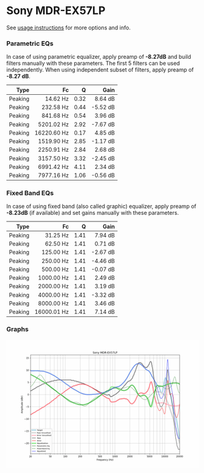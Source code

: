 # Sony MDR-EX57LP
See [usage instructions](https://github.com/jaakkopasanen/AutoEq#usage) for more options and info.

### Parametric EQs
In case of using parametric equalizer, apply preamp of **-8.27dB** and build filters manually
with these parameters. The first 5 filters can be used independently.
When using independent subset of filters, apply preamp of **-8.27 dB**.

| Type    | Fc          |    Q | Gain     |
|--------:|------------:|-----:|---------:|
| Peaking | 14.62 Hz    | 0.32 | 8.64 dB  |
| Peaking | 232.58 Hz   | 0.44 | -5.52 dB |
| Peaking | 841.68 Hz   | 0.54 | 3.96 dB  |
| Peaking | 5201.02 Hz  | 2.92 | -7.67 dB |
| Peaking | 16220.60 Hz | 0.17 | 4.85 dB  |
| Peaking | 1519.90 Hz  | 2.85 | -1.17 dB |
| Peaking | 2250.91 Hz  | 2.84 | 2.68 dB  |
| Peaking | 3157.50 Hz  | 3.32 | -2.45 dB |
| Peaking | 6991.42 Hz  | 4.11 | 2.34 dB  |
| Peaking | 7977.16 Hz  | 1.06 | -0.56 dB |

### Fixed Band EQs
In case of using fixed band (also called graphic) equalizer, apply preamp of **-8.23dB**
(if available) and set gains manually with these parameters.

| Type    | Fc          |    Q | Gain     |
|--------:|------------:|-----:|---------:|
| Peaking | 31.25 Hz    | 1.41 | 7.94 dB  |
| Peaking | 62.50 Hz    | 1.41 | 0.71 dB  |
| Peaking | 125.00 Hz   | 1.41 | -2.67 dB |
| Peaking | 250.00 Hz   | 1.41 | -4.46 dB |
| Peaking | 500.00 Hz   | 1.41 | -0.07 dB |
| Peaking | 1000.00 Hz  | 1.41 | 2.49 dB  |
| Peaking | 2000.00 Hz  | 1.41 | 3.19 dB  |
| Peaking | 4000.00 Hz  | 1.41 | -3.32 dB |
| Peaking | 8000.00 Hz  | 1.41 | 3.46 dB  |
| Peaking | 16000.01 Hz | 1.41 | 7.14 dB  |

### Graphs
![](./Sony%20MDR-EX57LP.png)
